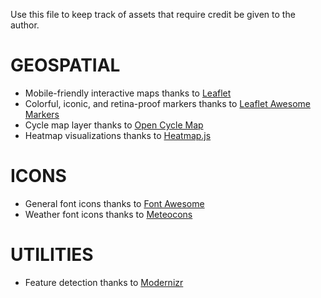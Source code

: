 Use this file to keep track of assets that require credit be given to the author.

GEOSPATIAL
============================================
* Mobile-friendly interactive maps thanks to [Leaflet](http://leaflet.js/)
* Colorful, iconic, and retina-proof markers thanks to [Leaflet Awesome Markers](https://github.com/lvoogdt/Leaflet.awesome-markers)
* Cycle map layer thanks to [Open Cycle Map](http://www.thunderforest.com/opencyclemap/)
* Heatmap visualizations thanks to [Heatmap.js](http://www.patrick-wied.at/static/heatmapjs/)

ICONS
============================================

* General font icons thanks to [Font Awesome](http://fontawesome.io/)
* Weather font icons thanks to [Meteocons](http://www.alessioatzeni.com/meteocons/)

UTILITIES
============================================

* Feature detection thanks to [Modernizr](http://modernizr.com/)